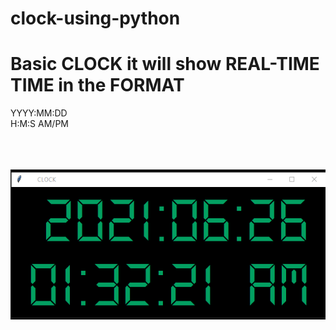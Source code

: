 # clock-using-python
# Basic CLOCK it will show REAL-TIME TIME in the FORMAT
YYYY:MM:DD <br>
H:M:S AM/PM <br>
<br> <br> <br>

![CLOCK IMAGE](https://github.com/narsingojuhemanth/clock-using-python/blob/main/CLOCK%20IMAGE.png)
